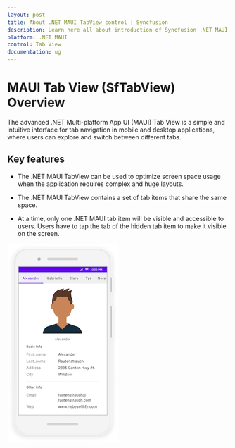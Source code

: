 ```yaml
---
layout: post
title: About .NET MAUI TabView control | Syncfusion
description: Learn here all about introduction of Syncfusion .NET MAUI Tab View (SfTabView) control, its elements and more.
platform: .NET MAUI
control: Tab View
documentation: ug
---
```


# MAUI Tab View (SfTabView) Overview

The advanced .NET Multi-platform App UI (MAUI) Tab View is a simple and intuitive interface for tab navigation in mobile and desktop applications, where users can explore and switch between different tabs.

## Key features

* The .NET MAUI TabView can be used to optimize screen space usage when the application requires complex and huge layouts.

* The .NET MAUI TabView contains a set of tab items that share the same space.

* At a time, only one .NET MAUI tab item will be visible and accessible to users. Users have to tap the tab of the hidden tab item to make it visible on the screen.

![TabViewImage MAUI](images/TabView.png)